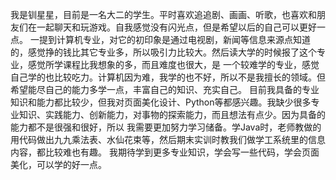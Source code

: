 我是钏星星，目前是一名大二的学生。平时喜欢追追剧、画画、听歌，也喜欢和朋友们在一起聊天和玩游戏。自我感觉没有闪光点，但是希望以后的自己可以更好一点。
一提到计算机专业，对它的初印象是通过电视剧，新闻等信息来源点知道的，感觉挣的钱比其它专业多，所以吸引力比较大。然后读大学的时候报了这个专业，感觉所学课程比我想象的多，而且难度也很大，是
一个较难学的专业，感觉自己学的也比较吃力。计算机因为难，我学的也不好，所以不是我擅长的领域。但希望能尽自己的能力多学一点，丰富自己的知识、充实自己。
目前我具备的专业知识和能力都比较少，但我对页面美化设计、Python等都感兴趣。我缺少很多专业知识、实践能力、创新能力，对事物的探索能力，而且想法有点少。因为具备的能力都不是很强和很好，所以
我需要更加努力学习储备。学Java时，老师教做的用代码做出九九乘法表、水仙花束等，然后期末实训时教我们做学工系统里的信息内容，都比较难也有趣。
我期待学到更多专业知识，学会写一些代码，学会页面美化，可以学的好一点。
